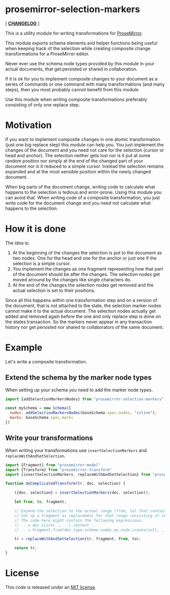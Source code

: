 # prosemirror-selection-markers

[ [**CHANGELOG**](https://github.com/thomasgafner/prosemirror-selection-markers/blob/master/CHANGELOG.md) ]

This is a utility module for writing transformations for [ProseMirror](https://prosemirror.net).

This module exports schema elements and helper functions being useful when keeping track of the selection while creating composite change transformations for a ProseMirror editor.

Never ever use the schema node types provided by this module in your actual documents, that get persisted or shared in collaboration.

If it is ok for you to implement composite changes to your document as a series of commands or one command with many transformations (and many steps), then you most probably cannot benefit from this module.

Use this module when writing composite transformations preferably consisting of only one replace step.

# Motivation

If you want to implement composite changes in one atomic transformation (just one big replace step) this module can help you. You just implement the changes of the document and you need not care for the selection (cursor or head and anchor). The selection neither gets lost nor is it put at some random position nor simply at the end of the changed part of your document nor is it reduced to a simple cursor. Instead the selection remains expanded and at the most sensible position within the newly changed document.

When big parts of the document change, writing code to calculate what happens to the selection is tedious and error-prone. Using this module you can avoid that. When writing code of a composite transformation, you just write code for the document change and you need not calculate what happens to the selection.

# How it is done

The idea is:

1. At the beginning of the changes the selection is put to the document as two nodes. One for the head and one for the anchor or just one if the selection is a simple cursor.
2. You implement the changes as one fragment representing how that part of the document should be after the changes. The selection nodes get moved arround by the changes like single characters do.
3. At the end of the changes the selection nodes get removed and the actual selection is set to their positions.

Since all this happens within one transformation step and on a version of the document, that is not attached to the state, the selection marker nodes cannot make it to the actual document. The selection nodes actually get added and removed again before the one and only replace step is done on the states transaction. So the markers never appear in any transaction history nor get persisted nor shared to collaborators of the same document.

# Example

Let's write a composite transformation.

## Extend the schema by the marker node types

When setting up your schema you need to add the marker node types.

```javascript
import {addSelectionMarkersNodes} from "prosemirror-selection-markers"

const mySchema = new Schema({
  nodes: addSelectionMarkersNodes(baseSchema.spec.nodes, "inline"),
  marks: baseSchema.spec.marks
})
```

## Write your transformations

When writing your transformations use `insertSelectionMarkers` and `replaceWithAndSetSelection`.

```javascript
import {Fragment} from "prosemirror-model"
import {Transform} from "prosemirror-transform"
import {insertSelectionMarkers, replaceWithAndSetSelection} from "prosemirror-selection-markers"

function doComplicatedTransform(tr, doc, selection) {

	({doc, selection} = insertSelectionMarkers(doc, selection));

	let from, to, fragment;

	// Expand the selection to the actual range (from, to) that contains all changes.
	// Set up a fragment as replacement for that range consisting of changing and remaining nodes.
	// The code here might contain the following expressions:
	// .. = doc.slice(.., ..).content ..
	// .. = Fragment.from(doc.type.schema.nodes.my_node.create(null, ..))

	tr = replaceWithAndSetSelection(tr, fragment, from, to);

	return tr;
}
```

# License

This code is released under an
[MIT license](https://github.com/thomasgafner/prosemirror-selection-markers/tree/master/LICENSE).
